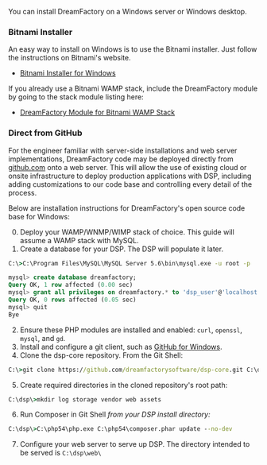 You can install DreamFactory on a Windows server or Windows desktop.

### Bitnami Installer

An easy way to install on Windows is to use the Bitnami installer. Just follow the instructions on Bitnami's website.

* [Bitnami Installer for Windows](https://bitnami.com/stack/dreamfactory/installer#windows)

If you already use a Bitnami WAMP stack, include the DreamFactory module by going to the stack module listing here:

* [DreamFactory Module for Bitnami WAMP Stack](https://bitnami.com/stack/wamp/modules#dreamfactory)

### Direct from GitHub

For the engineer familiar with server-side installations and web server implementations, DreamFactory code may be deployed directly from [github.com](http://github.com/dreamfactorysoftware/dsp-core) onto a web server. This will allow the use of existing cloud or onsite infrastructure to deploy production applications with DSP, including adding customizations to our code base and controlling every detail of the process.

Below are installation instructions for DreamFactory's open source code base for Windows:

0. Deploy your WAMP/WNMP/WIMP stack of choice. This guide will assume a WAMP stack with MySQL.
1. Create a database for your DSP. The DSP will populate it later.
```cmd
C:\>C:\Program Files\MySQL\MySQL Server 5.6\bin\mysql.exe -u root -p
```
```sql
mysql> create database dreamfactory;
Query OK, 1 row affected (0.00 sec)
mysql> grant all privileges on dreamfactory.* to 'dsp_user'@'localhost' identified by 'dsp_user';
Query OK, 0 rows affected (0.05 sec)
mysql> quit
Bye
```
2. Ensure these PHP modules are installed and enabled: `curl`, `openssl`, `mysql`, and `gd`.
3. Install and configure a git client, such as [GitHub for Windows](https://windows.github.com/).
4. Clone the dsp-core repository. From the Git Shell:
```cmd
C:\>git clone https://github.com/dreamfactorysoftware/dsp-core.git C:\dsp\
```
5. Create required directories in the cloned repository's root path:
```cmd
C:\dsp\>mkdir log storage vendor web assets
```
6. Run Composer in Git Shell *from your DSP install directory:*
```cmd
C:\dsp\>C:\php54\php.exe C:\php54\composer.phar update --no-dev
```
7. Configure your web server to serve up DSP. The directory intended to be served is `C:\dsp\web\`





